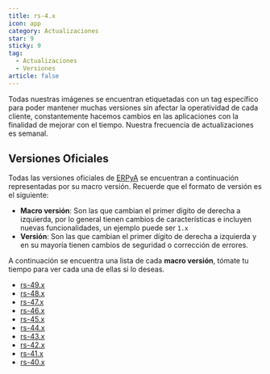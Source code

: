 ```yaml
---
title: rs-4.x
icon: app
category: Actualizaciones
star: 9
sticky: 9
tag:
  - Actualizaciones
  - Versiones
article: false
---
```


Todas nuestras imágenes se encuentran etiquetadas con un tag específico para poder mantener muchas versiones sin afectar la operatividad de cada cliente, constantemente hacemos cambios en las aplicaciones con la finalidad de mejorar con el tiempo. Nuestra frecuencia de actualizaciones es semanal.

## Versiones Oficiales

Todas las versiones oficiales de [ERPyA](https://erpya.com/) se encuentran a continuación representadas por su macro versión. Recuerde que el formato de versión es el siguiente:

- **Macro versión**: Son las que cambian el primer dígito de derecha a izquierda, por lo general tienen cambios de características e incluyen nuevas funcionalidades, un ejemplo puede ser `1.x`
- **Versión**: Son las que cambian el primer dígito de derecha a izquierda y en su mayoría tienen cambios de seguridad o corrección de errores.

A continuación se encuentra una lista de cada **macro versión**, tómate tu tiempo para ver cada una de ellas si lo deseas.

- [rs-49.x](rs-49.x/)
- [rs-48.x](rs-48.x/)
- [rs-47.x](rs-47.x/)
- [rs-46.x](rs-56.x/)
- [rs-45.x](rs-45.x/)
- [rs-44.x](rs-44.x/)
- [rs-43.x](rs-43.x/)
- [rs-42.x](rs-42.x/)
- [rs-41.x](rs-41.x/)
- [rs-40.x](rs-40.x/)

